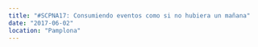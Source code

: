 ```yaml
---
title: "#SCPNA17: Consumiendo eventos como si no hubiera un mañana"
date: "2017-06-02"
location: "Pamplona"
---
```

